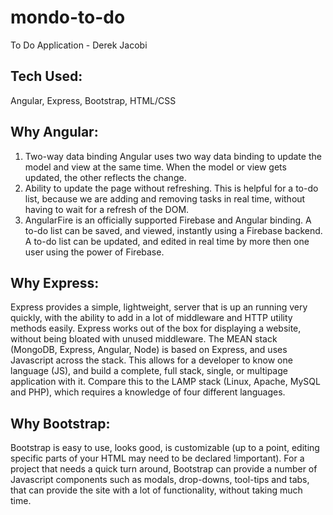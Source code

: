 # mondo-to-do
To Do Application - Derek Jacobi

## Tech Used:
Angular, Express, Bootstrap, HTML/CSS

## Why Angular:
 1. Two-way data binding
    Angular uses two way data binding to update the model and view at the same time. When the model or view gets updated, the other reflects the change.
 2. Ability to update the page without refreshing. This is helpful for a to-do list, because we are adding and removing tasks in real time, without having to wait for a refresh of the DOM.
 3. AngularFire is an officially supported Firebase and Angular binding.  A to-do list can be saved, and viewed, instantly using a Firebase backend.  A to-do list can be updated, and edited in real time by more then one user using the power of Firebase.

## Why Express:
  Express provides a simple, lightweight, server that is up an running very quickly, with the ability to add in a lot of middleware and HTTP utility methods easily. Express works out of the box for displaying a website, without being bloated with unused middleware.  The MEAN stack (MongoDB, Express, Angular, Node) is based on Express, and uses Javascript across the stack.  This allows for a developer to know one language (JS), and build a complete, full stack, single, or multipage application with it.  Compare this to the LAMP stack (Linux, Apache, MySQL and PHP), which requires a knowledge of four different languages.

## Why Bootstrap:
  Bootstrap is easy to use, looks good, is customizable (up to a point, editing specific parts of your HTML may need to be declared !important). For a project that needs a quick turn around, Bootstrap can provide a number of Javascript components such as modals, drop-downs, tool-tips and tabs, that can provide the site with a lot of functionality, without taking much time.
